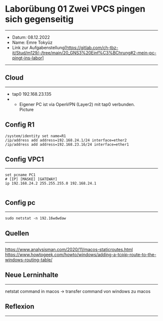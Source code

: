 # Laborübung 01 Zwei VPCS pingen sich gegenseitig 
---
- Datum: 08.12.2022
- Name: Emre Tokyüz
- Link zur Aufgabenstellung[https://gitlab.com/ch-tbz-it/Stud/m129/-/tree/main/20_GNS3%20Einf%C3%BChrung#2-mein-pc-pingt-ins-labor]
---
## Cloud
---
- tap0 192.168.23.135
- - Eigener PC ist via OpenVPN (Layer2) mit tap0 verbunden.  
Picture

## Config R1
```
/system/identity set name=R1
/ip/address add address=192.168.24.1/24 interface=ether2
/ip/address add address=192.168.23.16/24 interface=ether1
```
## Config VPC1
---
```
set pcname PC1
# [IP] [MASKE] [GATEWAY]
ip 192.168.24.2 255.255.255.0 192.168.24.1


```

## Config pc 
---
```
sudo netstat -n 192.16wdwdaw

```
## Quellen
---
https://www.analysisman.com/2020/11/macos-staticroutes.html
https://www.howtogeek.com/howto/windows/adding-a-tcpip-route-to-the-windows-routing-table/

## Neue Lerninhalte
---
netstat command in macos -> transfer command von windows zu macos



## Reflexion
---




